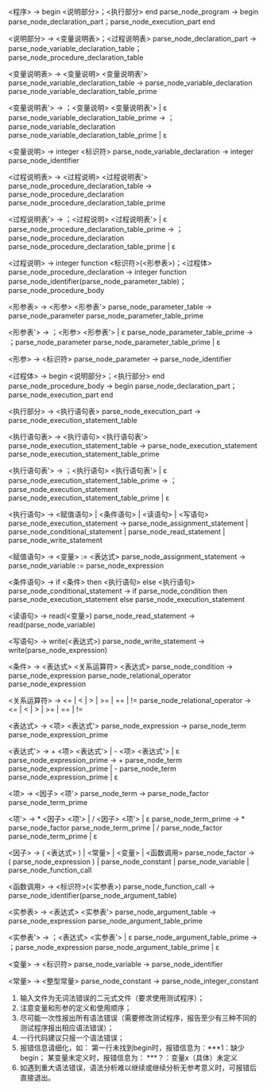 <程序> → begin <说明部分>；<执行部分> end
parse_node_program → begin parse_node_declaration_part；parse_node_execution_part end

<说明部分> → <变量说明表>；<过程说明表>
parse_node_declaration_part → parse_node_variable_declaration_table；parse_node_procedure_declaration_table

<变量说明表> → <变量说明> <变量说明表'>
parse_node_variable_declaration_table → parse_node_variable_declaration parse_node_variable_declaration_table_prime

<变量说明表'> → ；<变量说明> <变量说明表'> | ε
parse_node_variable_declaration_table_prime → ；parse_node_variable_declaration parse_node_variable_declaration_table_prime | ε

<变量说明> → integer <标识符>
parse_node_variable_declaration → integer parse_node_identifier

<过程说明表> → <过程说明> <过程说明表'>
parse_node_procedure_declaration_table → parse_node_procedure_declaration parse_node_procedure_declaration_table_prime

<过程说明表'> → ；<过程说明> <过程说明表'> | ε
parse_node_procedure_declaration_table_prime → ；parse_node_procedure_declaration parse_node_procedure_declaration_table_prime | ε

<过程说明> → integer function <标识符>(<形参表>)；<过程体>
parse_node_procedure_declaration → integer function parse_node_identifier(parse_node_parameter_table)；parse_node_procedure_body

<形参表> → <形参> <形参表'>
parse_node_parameter_table → parse_node_parameter parse_node_parameter_table_prime

<形参表'> → ；<形参> <形参表'> | ε
parse_node_parameter_table_prime → ；parse_node_parameter parse_node_parameter_table_prime | ε

<形参> → <标识符>
parse_node_parameter → parse_node_identifier

<过程体> → begin <说明部分>；<执行部分> end
parse_node_procedure_body → begin parse_node_declaration_part；parse_node_execution_part end

<执行部分> → <执行语句表>
parse_node_execution_part → parse_node_execution_statement_table

<执行语句表> → <执行语句> <执行语句表'>
parse_node_execution_statement_table → parse_node_execution_statement parse_node_execution_statement_table_prime

<执行语句表'> → ；<执行语句> <执行语句表'> | ε
parse_node_execution_statement_table_prime → ；parse_node_execution_statement parse_node_execution_statement_table_prime | ε

<执行语句> → <赋值语句> | <条件语句> | <读语句> | <写语句>
parse_node_execution_statement → parse_node_assignment_statement | parse_node_conditional_statement | parse_node_read_statement | parse_node_write_statement

<赋值语句> → <变量> := <表达式>
parse_node_assignment_statement → parse_node_variable := parse_node_expression

<条件语句> → if <条件> then <执行语句> else <执行语句>
parse_node_conditional_statement → if parse_node_condition then parse_node_execution_statement else parse_node_execution_statement

<读语句> → read(<变量>)
parse_node_read_statement → read(parse_node_variable)

<写语句> → write(<表达式>)
parse_node_write_statement → write(parse_node_expression)

<条件> → <表达式> <关系运算符> <表达式>
parse_node_condition → parse_node_expression parse_node_relational_operator parse_node_expression

<关系运算符> → <= | < | > | >= | == | !=
parse_node_relational_operator → <= | < | > | >= | == | !=

<表达式> → <项> <表达式'>
parse_node_expression → parse_node_term parse_node_expression_prime

<表达式'> → + <项> <表达式'> | - <项> <表达式'> | ε
parse_node_expression_prime → + parse_node_term parse_node_expression_prime | - parse_node_term parse_node_expression_prime | ε

<项> → <因子> <项'>
parse_node_term → parse_node_factor parse_node_term_prime

<项'> → * <因子> <项'> | / <因子> <项'> | ε
parse_node_term_prime → * parse_node_factor parse_node_term_prime | / parse_node_factor parse_node_term_prime | ε

<因子> → ( <表达式> ) | <常量> | <变量> | <函数调用>
parse_node_factor → ( parse_node_expression ) | parse_node_constant | parse_node_variable | parse_node_function_call

<函数调用> → <标识符>(<实参表>)
parse_node_function_call → parse_node_identifier(parse_node_argument_table)

<实参表> → <表达式> <实参表'>
parse_node_argument_table → parse_node_expression parse_node_argument_table_prime

<实参表'> → ；<表达式> <实参表'> | ε
parse_node_argument_table_prime → ；parse_node_expression parse_node_argument_table_prime | ε

<变量> → <标识符>
parse_node_variable → parse_node_identifier

<常量> → <整型常量>
parse_node_constant → parse_node_integer_constant



1. 输入文件为无词法错误的二元式文件（要求使用测试程序）；
2. 注意变量和形参的定义和使用顺序；
3. 尽可能一次性报出所有语法错误（需要修改测试程序，报告至少有三种不同的测试程序报出相应语法错误）；
4. 一行代码建议只报一个语法错误；
5. 报错信息请细化，如：
   第一行未找到begin时，报错信息为：***1：缺少begin；
 某变量未定义时，报错信息为：    ***？：变量x（具体）未定义
6. 如遇到重大语法错误，语法分析难以继续或继续分析无参考意义时，可报错后直接退出。
